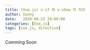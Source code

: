```yaml
---
title: (Vue.js) v-if 와 v-show 의 차이
author: Sunny
date:   2020-08-23 20:00:00
categories: [Vue.js]
tags: [vue.js, directive]
---
```


Comming Soon

